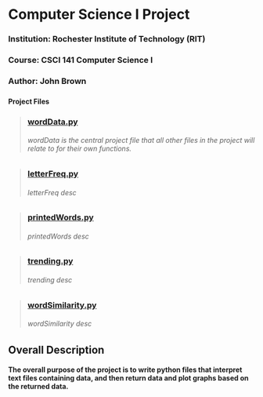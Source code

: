 # Computer Science I Project
### Institution: Rochester Institute of Technology (RIT)
### Course: CSCI 141 Computer Science I
### Author: John Brown
###
**Project Files**
> ### [wordData.py](wordData.py)
> ###### wordData is the central project file that all other files in the project will relate to for their own functions.

> ### [letterFreq.py](letterFreq.py) 
> ###### letterFreq desc

> ### [printedWords.py](printedWords.py)
> ###### printedWords desc

> ### [trending.py](trending.py)
> ###### trending desc

> ### [wordSimilarity.py](wordSimilarity.py)
> ###### wordSimilarity desc

###
## Overall Description
#### The overall purpose of the project is to write python files that interpret text files containing data, and then return data and plot graphs based on the returned data.